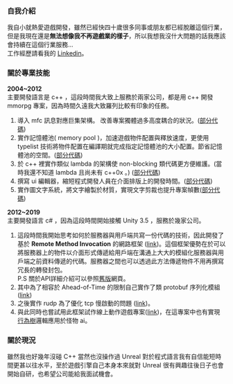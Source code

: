 ### 自我介紹 
我自小就熱愛遊戲開發，雖然已經快四十歲很多同事或朋友都已經脫離這個行業，但是我現在還是**無法想像我不再遊戲業的樣子**，所以我想我沒什大問題的話我應該會持續在這個行業服務...  
工作經歷請看我的 [Linkedin](https://www.linkedin.com/in/jiowchern-chen-4aaa90b7/)。



### 關於專業技能
**2004~2012**  
主要開發語言是 c++ ，這段時間我大致上服務於兩家公司，都是用 c++ 開發 mmorpg 專案，因為時間久遠我大致羅列比較有印象的任務。
1. 導入 mfc 訊息對應巨集架構。 改善專案獨體過多高度耦合的狀況。([部分代碼](https://github.com/jiowchern/fdo/blob/master/CoreSystem/EventSystem/GameMessageEvent.h))
2. 實作記憶體池( memory pool )，加速遊戲物件配置與釋放速度，更使用 typelist 技術將物件配置在編譯期就完成指定記憶體池的大小配置。節省記憶體池的空間。([部分代碼](https://github.com/jiowchern/fdo/blob/master/CoreSystem/EventSystem/GameMessageEventBase.h))
3. 於 c++ 裡實作類似 lambda 的架構使 non-blocking 類代碼更方便維護。(當時我還不知道 lambda 且尚未有 c++0x 。) ([部分代碼](https://github.com/jiowchern/fdo/blob/master/CoreSystem/Command/GameCommand.h))
4. 撰寫 ui 編輯器，縮短程式開發人員在介面排版上的開發時間。([部分代碼](https://github.com/jiowchern/fdo/tree/master/CoreSystem/GUI/Creator))
5. 實作圖文字系統，將文字繪製於材質，實現文字剪裁也提升專案幀數([部分代碼](https://github.com/jiowchern/fdo/tree/master/CoreSystem/FontSystem))

**2012~2019**  
主要開發語言 c# ，因為這段時間開始接觸 Unity 3.5 ，服務於幾家公司。  
1. 這段時間我開始思考如何於服務器與用戶端共寫一份代碼的技術，因此開發了基於 **Remote Method Invocation** 的網路框架 ([link](https://github.com/jiowchern/Regulus))。這個框架優勢在於可以將服務器上的物件以介面形式傳遞給用戶端在溝通上大大的模組化服務器與用戶端之前資料傳遞的代碼。服務器之間也可以透過此方法傳遞物件不用再撰寫冗長的轉發封包。   
P.S 關於API詳細介紹可以參照[舊版](https://sites.google.com/site/jiowchern/home)網頁。
2. 其中為了相容於 Ahead-of-Time 的限制自己實作了類 protobuf 序列化模組 ([link](https://github.com/jiowchern/Regulus/tree/master/Library/Regulus.Serialization))  
3. 之後實作 rudp 為了優化 tcp 慢啟動的問題 ([link](https://github.com/jiowchern/Regulus/tree/master/Library/Regulus.Network))。
4. 與此同時也嘗試用此框架試作線上動作遊戲專案([link](https://github.com/jiowchern/GameProject1))，在這專案中也有實現[行為樹](https://github.com/jiowchern/Regulus/tree/master/Library/RegulusBehaviourTree)邏輯應用於怪物 ai。

### 關於現況
雖然我也好幾年沒碰 C++ 當然也沒操作過 Unreal 對於程式語言我有自信能短時間更甚以往水平，至於遊戲引擎自己本身本來就對 Unreal 很有興趣往後日子也會開始自研，也希望公司能給我面試機會。






